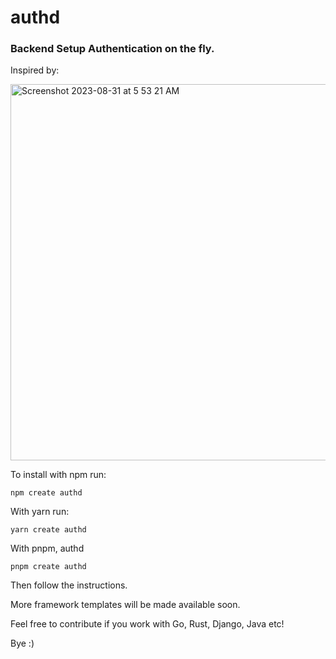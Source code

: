 # authd

### Backend Setup Authentication on the fly.

Inspired by:

<img width="602" alt="Screenshot 2023-08-31 at 5 53 21 AM" src="https://github.com/nmasi322/authd/assets/74861009/7914bed2-5dc4-4f2b-b32c-cfa657ac8524">

To install with npm run:

```
npm create authd
```

With yarn run:

```
yarn create authd
```

With pnpm, authd

```
pnpm create authd
```

Then follow the instructions.

More framework templates will be made available soon.

Feel free to contribute if you work with Go, Rust, Django, Java etc!

Bye :)
